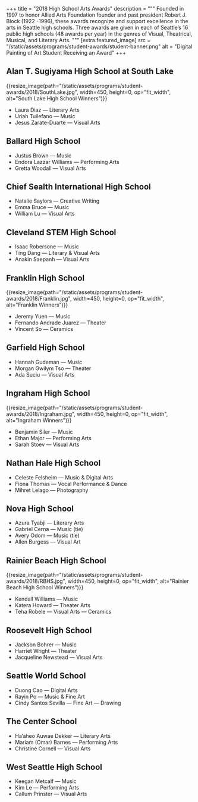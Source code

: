 +++
title = "2018 High School Arts Awards"
description = """
Founded in 1997 to honor Allied Arts Foundation founder and past president Robert J. Block (1922 -1996), these awards recognize and support excellence in the arts in Seattle high schools. Three awards are given in each of Seattle’s 16 public high schools (48 awards per year) in the genres of Visual, Theatrical, Musical, and Literary Arts.
"""
[extra.featured_image]
src = "/static/assets/programs/student-awards/student-banner.png"
alt = "Digital Painting of Art Student Receiving an Award"
+++

## Alan T. Sugiyama High School at South Lake
{{resize_image(path="/static/assets/programs/student-awards/2018/SouthLake.jpg", width=450, height=0, op="fit_width", alt="South Lake High School Winners")}} 
- Laura Diaz — Literary Arts
- Uriah Tuilefano — Music
- Jesus Zarate-Duarte — Visual Arts

## Ballard High School

- Justus Brown — Music
- Endora Lazzar Williams — Performing Arts
- Gretta Woodall — Visual Arts

## Chief Sealth International High School

- Natalie Saylors — Creative Writing
- Emma Bruce — Music
- William Lu — Visual Arts

## Cleveland STEM High School

- Isaac Robersone — Music
- Ting Dang — Literary & Visual Arts
- Anakin Saepanh — Visual Arts

## Franklin High School
{{resize_image(path="/static/assets/programs/student-awards/2018/Franklin.jpg", width=450, height=0, op="fit_width", alt="Franklin Winners")}} 

- Jeremy Yuen — Music
- Fernando Andrade Juarez — Theater
- Vincent So — Ceramics

## Garfield High School

- Hannah Gudeman — Music
- Morgan Gwilym Tso — Theater
- Ada Suciu — Visual Arts

## Ingraham High School
{{resize_image(path="/static/assets/programs/student-awards/2018/Ingraham.jpg", width=450, height=0, op="fit_width", alt="Ingraham Winners")}} 
- Benjamin Siler — Music
- Ethan Major — Performing Arts
- Sarah Stoev — Visual Arts

## Nathan Hale High School

- Celeste Felsheim — Music & Digital Arts
- Fiona Thomas — Vocal Performance & Dance
- Mihret Lelago — Photography

## Nova High School

- Azura Tyabji — Literary Arts
- Gabriel Cerna — Music (tie)
- Avery Odom — Music (tie)
- Allen Burgess — Visual Art

## Rainier Beach High School
{{resize_image(path="/static/assets/programs/student-awards/2018/RBHS.jpg", width=450, height=0, op="fit_width", alt="Rainier Beach High School Winners")}} 
- Kendall Williams — Music
- Katera Howard — Theater Arts
- Teha Robele — Visual Arts — Ceramics

## Roosevelt High School

- Jackson Bohrer — Music
- Harriet Wright — Theater
- Jacqueline Newstead — Visual Arts

## Seattle World School

- Duong Cao — Digital Arts
- Rayin Po — Music & Fine Art
- Cindy Santos Sevilla — Fine Art — Drawing

## The Center School

- Ha’aheo Auwae Dekker — Literary Arts
- Mariam (Omar) Barnes — Performing Arts
- Christine Cornell — Visual Arts

## West Seattle High School

- Keegan Metcalf — Music
- Kim Le — Performing Arts
- Callum Prinster — Visual Arts
